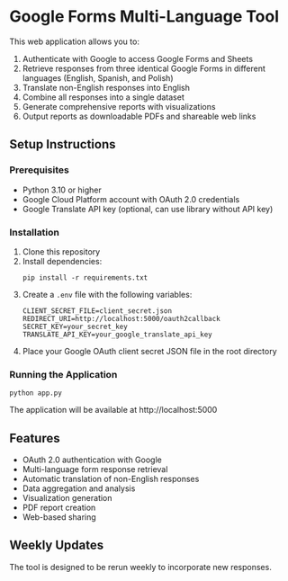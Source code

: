# Google Forms Multi-Language Tool

This web application allows you to:

1. Authenticate with Google to access Google Forms and Sheets
2. Retrieve responses from three identical Google Forms in different languages (English, Spanish, and Polish)
3. Translate non-English responses into English
4. Combine all responses into a single dataset
5. Generate comprehensive reports with visualizations
6. Output reports as downloadable PDFs and shareable web links

## Setup Instructions

### Prerequisites
- Python 3.10 or higher
- Google Cloud Platform account with OAuth 2.0 credentials
- Google Translate API key (optional, can use library without API key)

### Installation

1. Clone this repository
2. Install dependencies:
   ```
   pip install -r requirements.txt
   ```
3. Create a `.env` file with the following variables:
   ```
   CLIENT_SECRET_FILE=client_secret.json
   REDIRECT_URI=http://localhost:5000/oauth2callback
   SECRET_KEY=your_secret_key
   TRANSLATE_API_KEY=your_google_translate_api_key
   ```
4. Place your Google OAuth client secret JSON file in the root directory

### Running the Application

```
python app.py
```

The application will be available at http://localhost:5000

## Features

- OAuth 2.0 authentication with Google
- Multi-language form response retrieval
- Automatic translation of non-English responses
- Data aggregation and analysis
- Visualization generation
- PDF report creation
- Web-based sharing

## Weekly Updates

The tool is designed to be rerun weekly to incorporate new responses.
